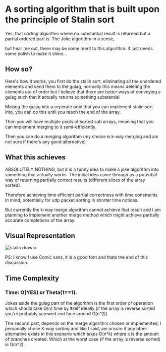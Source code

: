 # A sorting algorithm that is built upon the principle of Stalin sort

Yes, that sorting algorithm where no substantial result is returned but a partial ordered part is. The Joke algorithm in a sense,

but hear me out, there may be some merit to this algorithm. It just needs some polish to make it shine...

## How so?

Here's how it works, you first do the stalin sort, eliminating all the unordered elements and send them to the gulag, normally this means deleting the elements out of order but I believe that there are better ways of conveying a gulag such that it actually returns something substantial

Making the gulag into a seperate pool that you can implement stalin sort into, you can do this until you reach the end of the array.

Then you will have multiple pools of sorted sub arrays, meaning that you can implement merging to it semi-efficiently.

Then you can do a merging algorithm (my choice is k-way merging and am not sure if there's any good alternative)

## What this achieves

ABSOLUTELY NOTHING, but it is a funny idea to make a joke algorithm into something that actually works. The initial idea came through as a potential way of returning partially correct results (different slices of the array sorted).

Therefore achieving time efficient partial correctness with time constraints in mind, potentially for udp packet sorting in shorter time notices.

But currently the k-way merge algorithm cannot achieve that result and I am planning to implement another merge method which might achieve partially accurate completions of the array.

## Visual Representation

![stalin drawio](https://github.com/furknozg/recursive_stalin_sort/assets/72404454/024fbff2-9579-40af-bfaa-39b2b7069f9c)



PS: I know I use Comic sans, it is a good font and thats the end of this discussion.

## Time Complexity

### Time: O(YES) or Theta(1==1).

Jokes aside the gulag part of the algorithm is the first order of operation which should take O(n) time by itself ideally (if the array is reverse sorted you're probably screwed and face around O(n^2))

The second part, depends on the merge algorithm chosen or implemented, I personally chose K-way sorting and like I said, am unsure if any other alternative exists in this scenario which takes O(n*k) where k is the amount of branches created.
Which at the worst case (if the array is reverse sorted) is O(n^2).
